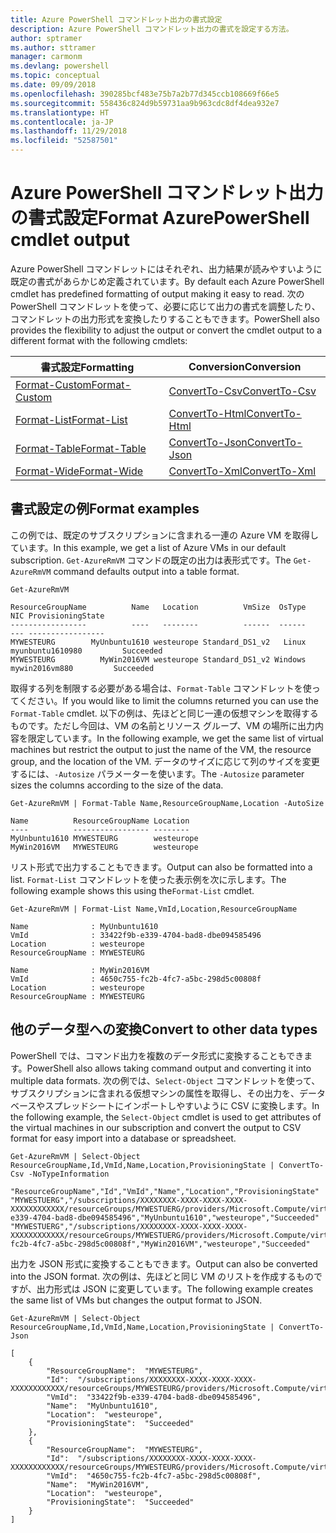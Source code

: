 ```yaml
---
title: Azure PowerShell コマンドレット出力の書式設定
description: Azure PowerShell コマンドレット出力の書式を設定する方法。
author: sptramer
ms.author: sttramer
manager: carmonm
ms.devlang: powershell
ms.topic: conceptual
ms.date: 09/09/2018
ms.openlocfilehash: 390285bcf483e75b7a2b77d345ccb108669f66e5
ms.sourcegitcommit: 558436c824d9b59731aa9b963cdc8df4dea932e7
ms.translationtype: HT
ms.contentlocale: ja-JP
ms.lasthandoff: 11/29/2018
ms.locfileid: "52587501"
---
```

# <a name="format-azurepowershell-cmdlet-output"></a><span data-ttu-id="9b081-103">Azure PowerShell コマンドレット出力の書式設定</span><span class="sxs-lookup"><span data-stu-id="9b081-103">Format AzurePowerShell cmdlet output</span></span>

<span data-ttu-id="9b081-104">Azure PowerShell コマンドレットにはそれぞれ、出力結果が読みやすいように既定の書式があらかじめ定義されています。</span><span class="sxs-lookup"><span data-stu-id="9b081-104">By default each Azure PowerShell cmdlet has predefined formatting of output making it easy to read.</span></span>  <span data-ttu-id="9b081-105">次の PowerShell コマンドレットを使って、必要に応じて出力の書式を調整したり、コマンドレットの出力形式を変換したりすることもできます。</span><span class="sxs-lookup"><span data-stu-id="9b081-105">PowerShell also provides the flexibility to adjust the output or convert the cmdlet output to a different format with the following cmdlets:</span></span>

| <span data-ttu-id="9b081-106">書式設定</span><span class="sxs-lookup"><span data-stu-id="9b081-106">Formatting</span></span>      | <span data-ttu-id="9b081-107">Conversion</span><span class="sxs-lookup"><span data-stu-id="9b081-107">Conversion</span></span>       |
|-----------------|------------------|
| [<span data-ttu-id="9b081-108">Format-Custom</span><span class="sxs-lookup"><span data-stu-id="9b081-108">Format-Custom</span></span>](/powershell/module/microsoft.powershell.utility/format-custom) | [<span data-ttu-id="9b081-109">ConvertTo-Csv</span><span class="sxs-lookup"><span data-stu-id="9b081-109">ConvertTo-Csv</span></span>](/powershell/module/microsoft.powershell.utility/convertto-csv)  |
| [<span data-ttu-id="9b081-110">Format-List</span><span class="sxs-lookup"><span data-stu-id="9b081-110">Format-List</span></span>](/powershell/module/microsoft.powershell.utility/format-list)   | [<span data-ttu-id="9b081-111">ConvertTo-Html</span><span class="sxs-lookup"><span data-stu-id="9b081-111">ConvertTo-Html</span></span>](/powershell/module/microsoft.powershell.utility/convertto-html) |
| [<span data-ttu-id="9b081-112">Format-Table</span><span class="sxs-lookup"><span data-stu-id="9b081-112">Format-Table</span></span>](/powershell/module/microsoft.powershell.utility/format-table)  | [<span data-ttu-id="9b081-113">ConvertTo-Json</span><span class="sxs-lookup"><span data-stu-id="9b081-113">ConvertTo-Json</span></span>](/powershell/module/microsoft.powershell.utility/convertto-json) |
| [<span data-ttu-id="9b081-114">Format-Wide</span><span class="sxs-lookup"><span data-stu-id="9b081-114">Format-Wide</span></span>](/powershell/module/microsoft.powershell.utility/format-wide)   | [<span data-ttu-id="9b081-115">ConvertTo-Xml</span><span class="sxs-lookup"><span data-stu-id="9b081-115">ConvertTo-Xml</span></span>](/powershell/module/microsoft.powershell.utility/convertto-xml)  |

## <a name="format-examples"></a><span data-ttu-id="9b081-116">書式設定の例</span><span class="sxs-lookup"><span data-stu-id="9b081-116">Format examples</span></span>

<span data-ttu-id="9b081-117">この例では、既定のサブスクリプションに含まれる一連の Azure VM を取得しています。</span><span class="sxs-lookup"><span data-stu-id="9b081-117">In this example, we get a list of Azure VMs in our default subscription.</span></span>  <span data-ttu-id="9b081-118">`Get-AzureRmVM` コマンドの既定の出力は表形式です。</span><span class="sxs-lookup"><span data-stu-id="9b081-118">The `Get-AzureRmVM` command defaults output into a table format.</span></span>

```azurepowershell-interactive
Get-AzureRmVM
```

```output
ResourceGroupName          Name   Location          VmSize  OsType              NIC ProvisioningState
-----------------          ----   --------          ------  ------              --- -----------------
MYWESTEURG        MyUnbuntu1610 westeurope Standard_DS1_v2   Linux myunbuntu1610980         Succeeded
MYWESTEURG          MyWin2016VM westeurope Standard_DS1_v2 Windows   mywin2016vm880         Succeeded
```

<span data-ttu-id="9b081-119">取得する列を制限する必要がある場合は、`Format-Table` コマンドレットを使ってください。</span><span class="sxs-lookup"><span data-stu-id="9b081-119">If you would like to limit the columns returned you can use the `Format-Table` cmdlet.</span></span> <span data-ttu-id="9b081-120">以下の例は、先ほどと同じ一連の仮想マシンを取得するものです。ただし今回は、VM の名前とリソース グループ、VM の場所に出力内容を限定しています。</span><span class="sxs-lookup"><span data-stu-id="9b081-120">In the following example, we get the same list of virtual machines but restrict the output to just the name of the VM, the resource group, and the location of the VM.</span></span>  <span data-ttu-id="9b081-121">データのサイズに応じて列のサイズを変更するには、`-Autosize` パラメーターを使います。</span><span class="sxs-lookup"><span data-stu-id="9b081-121">The `-Autosize` parameter sizes the columns according to the size of the data.</span></span>

```azurepowershell-interactive
Get-AzureRmVM | Format-Table Name,ResourceGroupName,Location -AutoSize
```

```output
Name          ResourceGroupName Location
----          ----------------- --------
MyUnbuntu1610 MYWESTEURG        westeurope
MyWin2016VM   MYWESTEURG        westeurope
```

<span data-ttu-id="9b081-122">リスト形式で出力することもできます。</span><span class="sxs-lookup"><span data-stu-id="9b081-122">Output can also be formatted into a list.</span></span> <span data-ttu-id="9b081-123">`Format-List` コマンドレットを使った表示例を次に示します。</span><span class="sxs-lookup"><span data-stu-id="9b081-123">The following example shows this using the`Format-List` cmdlet.</span></span>

```azurepowershell-interactive
Get-AzureRmVM | Format-List Name,VmId,Location,ResourceGroupName
```

```output
Name              : MyUnbuntu1610
VmId              : 33422f9b-e339-4704-bad8-dbe094585496
Location          : westeurope
ResourceGroupName : MYWESTEURG

Name              : MyWin2016VM
VmId              : 4650c755-fc2b-4fc7-a5bc-298d5c00808f
Location          : westeurope
ResourceGroupName : MYWESTEURG
```

## <a name="convert-to-other-data-types"></a><span data-ttu-id="9b081-124">他のデータ型への変換</span><span class="sxs-lookup"><span data-stu-id="9b081-124">Convert to other data types</span></span>

<span data-ttu-id="9b081-125">PowerShell では、コマンド出力を複数のデータ形式に変換することもできます。</span><span class="sxs-lookup"><span data-stu-id="9b081-125">PowerShell also allows taking command output and converting it into multiple data formats.</span></span> <span data-ttu-id="9b081-126">次の例では、`Select-Object` コマンドレットを使って、サブスクリプションに含まれる仮想マシンの属性を取得し、その出力を、データベースやスプレッドシートにインポートしやすいように CSV に変換します。</span><span class="sxs-lookup"><span data-stu-id="9b081-126">In the following example, the `Select-Object` cmdlet is used to get attributes of the virtual machines in our subscription and convert the output to CSV format for easy import into a database or spreadsheet.</span></span>

```azurepowershell-interactive
Get-AzureRmVM | Select-Object ResourceGroupName,Id,VmId,Name,Location,ProvisioningState | ConvertTo-Csv -NoTypeInformation
```

```output
"ResourceGroupName","Id","VmId","Name","Location","ProvisioningState"
"MYWESTUERG","/subscriptions/XXXXXXXX-XXXX-XXXX-XXXX-XXXXXXXXXXXX/resourceGroups/MYWESTUERG/providers/Microsoft.Compute/virtualMachines/MyUnbuntu1610","33422f9b-e339-4704-bad8-dbe094585496","MyUnbuntu1610","westeurope","Succeeded"
"MYWESTUERG","/subscriptions/XXXXXXXX-XXXX-XXXX-XXXX-XXXXXXXXXXXX/resourceGroups/MYWESTUERG/providers/Microsoft.Compute/virtualMachines/MyWin2016VM","4650c755-fc2b-4fc7-a5bc-298d5c00808f","MyWin2016VM","westeurope","Succeeded"
```

<span data-ttu-id="9b081-127">出力を JSON 形式に変換することもできます。</span><span class="sxs-lookup"><span data-stu-id="9b081-127">Output can also be converted into the JSON format.</span></span>  <span data-ttu-id="9b081-128">次の例は、先ほどと同じ VM のリストを作成するものですが、出力形式は JSON に変更しています。</span><span class="sxs-lookup"><span data-stu-id="9b081-128">The following example creates the same list of VMs but changes the output format to JSON.</span></span>

```azurepowershell-interactive
Get-AzureRmVM | Select-Object ResourceGroupName,Id,VmId,Name,Location,ProvisioningState | ConvertTo-Json
```

```output
[
    {
        "ResourceGroupName":  "MYWESTEURG",
        "Id":  "/subscriptions/XXXXXXXX-XXXX-XXXX-XXXX-XXXXXXXXXXXX/resourceGroups/MYWESTEURG/providers/Microsoft.Compute/virtualMachines/MyUnbuntu1610",
        "VmId":  "33422f9b-e339-4704-bad8-dbe094585496",
        "Name":  "MyUnbuntu1610",
        "Location":  "westeurope",
        "ProvisioningState":  "Succeeded"
    },
    {
        "ResourceGroupName":  "MYWESTEURG",
        "Id":  "/subscriptions/XXXXXXXX-XXXX-XXXX-XXXX-XXXXXXXXXXXX/resourceGroups/MYWESTEURG/providers/Microsoft.Compute/virtualMachines/MyWin2016VM",
        "VmId":  "4650c755-fc2b-4fc7-a5bc-298d5c00808f",
        "Name":  "MyWin2016VM",
        "Location":  "westeurope",
        "ProvisioningState":  "Succeeded"
    }
]
```
